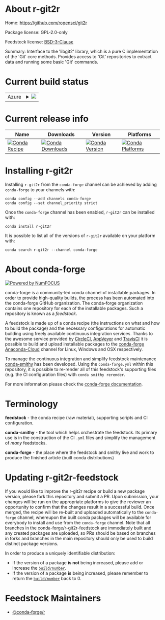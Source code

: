 About r-git2r
=============

Home: https://github.com/ropensci/git2r

Package license: GPL-2.0-only

Feedstock license: [BSD-3-Clause](https://github.com/conda-forge/r-git2r-feedstock/blob/master/LICENSE.txt)

Summary: Interface to the 'libgit2' library, which is a pure C implementation of the 'Git' core methods. Provides access to 'Git' repositories to extract data and running some basic 'Git' commands.

Current build status
====================


<table>
    
  <tr>
    <td>Azure</td>
    <td>
      <details>
        <summary>
          <a href="https://dev.azure.com/conda-forge/feedstock-builds/_build/latest?definitionId=1196&branchName=master">
            <img src="https://dev.azure.com/conda-forge/feedstock-builds/_apis/build/status/r-git2r-feedstock?branchName=master">
          </a>
        </summary>
        <table>
          <thead><tr><th>Variant</th><th>Status</th></tr></thead>
          <tbody><tr>
              <td>linux_64_openssl1.1.1r_base4.0</td>
              <td>
                <a href="https://dev.azure.com/conda-forge/feedstock-builds/_build/latest?definitionId=1196&branchName=master">
                  <img src="https://dev.azure.com/conda-forge/feedstock-builds/_apis/build/status/r-git2r-feedstock?branchName=master&jobName=linux&configuration=linux_64_openssl1.1.1r_base4.0" alt="variant">
                </a>
              </td>
            </tr><tr>
              <td>linux_64_openssl1.1.1r_base4.1</td>
              <td>
                <a href="https://dev.azure.com/conda-forge/feedstock-builds/_build/latest?definitionId=1196&branchName=master">
                  <img src="https://dev.azure.com/conda-forge/feedstock-builds/_apis/build/status/r-git2r-feedstock?branchName=master&jobName=linux&configuration=linux_64_openssl1.1.1r_base4.1" alt="variant">
                </a>
              </td>
            </tr><tr>
              <td>linux_64_openssl3r_base4.0</td>
              <td>
                <a href="https://dev.azure.com/conda-forge/feedstock-builds/_build/latest?definitionId=1196&branchName=master">
                  <img src="https://dev.azure.com/conda-forge/feedstock-builds/_apis/build/status/r-git2r-feedstock?branchName=master&jobName=linux&configuration=linux_64_openssl3r_base4.0" alt="variant">
                </a>
              </td>
            </tr><tr>
              <td>linux_64_openssl3r_base4.1</td>
              <td>
                <a href="https://dev.azure.com/conda-forge/feedstock-builds/_build/latest?definitionId=1196&branchName=master">
                  <img src="https://dev.azure.com/conda-forge/feedstock-builds/_apis/build/status/r-git2r-feedstock?branchName=master&jobName=linux&configuration=linux_64_openssl3r_base4.1" alt="variant">
                </a>
              </td>
            </tr><tr>
              <td>linux_aarch64_openssl1.1.1r_base4.0</td>
              <td>
                <a href="https://dev.azure.com/conda-forge/feedstock-builds/_build/latest?definitionId=1196&branchName=master">
                  <img src="https://dev.azure.com/conda-forge/feedstock-builds/_apis/build/status/r-git2r-feedstock?branchName=master&jobName=linux&configuration=linux_aarch64_openssl1.1.1r_base4.0" alt="variant">
                </a>
              </td>
            </tr><tr>
              <td>linux_aarch64_openssl1.1.1r_base4.1</td>
              <td>
                <a href="https://dev.azure.com/conda-forge/feedstock-builds/_build/latest?definitionId=1196&branchName=master">
                  <img src="https://dev.azure.com/conda-forge/feedstock-builds/_apis/build/status/r-git2r-feedstock?branchName=master&jobName=linux&configuration=linux_aarch64_openssl1.1.1r_base4.1" alt="variant">
                </a>
              </td>
            </tr><tr>
              <td>linux_aarch64_openssl3r_base4.0</td>
              <td>
                <a href="https://dev.azure.com/conda-forge/feedstock-builds/_build/latest?definitionId=1196&branchName=master">
                  <img src="https://dev.azure.com/conda-forge/feedstock-builds/_apis/build/status/r-git2r-feedstock?branchName=master&jobName=linux&configuration=linux_aarch64_openssl3r_base4.0" alt="variant">
                </a>
              </td>
            </tr><tr>
              <td>linux_aarch64_openssl3r_base4.1</td>
              <td>
                <a href="https://dev.azure.com/conda-forge/feedstock-builds/_build/latest?definitionId=1196&branchName=master">
                  <img src="https://dev.azure.com/conda-forge/feedstock-builds/_apis/build/status/r-git2r-feedstock?branchName=master&jobName=linux&configuration=linux_aarch64_openssl3r_base4.1" alt="variant">
                </a>
              </td>
            </tr><tr>
              <td>linux_ppc64le_openssl1.1.1r_base4.0</td>
              <td>
                <a href="https://dev.azure.com/conda-forge/feedstock-builds/_build/latest?definitionId=1196&branchName=master">
                  <img src="https://dev.azure.com/conda-forge/feedstock-builds/_apis/build/status/r-git2r-feedstock?branchName=master&jobName=linux&configuration=linux_ppc64le_openssl1.1.1r_base4.0" alt="variant">
                </a>
              </td>
            </tr><tr>
              <td>linux_ppc64le_openssl1.1.1r_base4.1</td>
              <td>
                <a href="https://dev.azure.com/conda-forge/feedstock-builds/_build/latest?definitionId=1196&branchName=master">
                  <img src="https://dev.azure.com/conda-forge/feedstock-builds/_apis/build/status/r-git2r-feedstock?branchName=master&jobName=linux&configuration=linux_ppc64le_openssl1.1.1r_base4.1" alt="variant">
                </a>
              </td>
            </tr><tr>
              <td>linux_ppc64le_openssl3r_base4.0</td>
              <td>
                <a href="https://dev.azure.com/conda-forge/feedstock-builds/_build/latest?definitionId=1196&branchName=master">
                  <img src="https://dev.azure.com/conda-forge/feedstock-builds/_apis/build/status/r-git2r-feedstock?branchName=master&jobName=linux&configuration=linux_ppc64le_openssl3r_base4.0" alt="variant">
                </a>
              </td>
            </tr><tr>
              <td>linux_ppc64le_openssl3r_base4.1</td>
              <td>
                <a href="https://dev.azure.com/conda-forge/feedstock-builds/_build/latest?definitionId=1196&branchName=master">
                  <img src="https://dev.azure.com/conda-forge/feedstock-builds/_apis/build/status/r-git2r-feedstock?branchName=master&jobName=linux&configuration=linux_ppc64le_openssl3r_base4.1" alt="variant">
                </a>
              </td>
            </tr><tr>
              <td>osx_64_openssl1.1.1r_base4.0</td>
              <td>
                <a href="https://dev.azure.com/conda-forge/feedstock-builds/_build/latest?definitionId=1196&branchName=master">
                  <img src="https://dev.azure.com/conda-forge/feedstock-builds/_apis/build/status/r-git2r-feedstock?branchName=master&jobName=osx&configuration=osx_64_openssl1.1.1r_base4.0" alt="variant">
                </a>
              </td>
            </tr><tr>
              <td>osx_64_openssl1.1.1r_base4.1</td>
              <td>
                <a href="https://dev.azure.com/conda-forge/feedstock-builds/_build/latest?definitionId=1196&branchName=master">
                  <img src="https://dev.azure.com/conda-forge/feedstock-builds/_apis/build/status/r-git2r-feedstock?branchName=master&jobName=osx&configuration=osx_64_openssl1.1.1r_base4.1" alt="variant">
                </a>
              </td>
            </tr><tr>
              <td>osx_64_openssl3r_base4.0</td>
              <td>
                <a href="https://dev.azure.com/conda-forge/feedstock-builds/_build/latest?definitionId=1196&branchName=master">
                  <img src="https://dev.azure.com/conda-forge/feedstock-builds/_apis/build/status/r-git2r-feedstock?branchName=master&jobName=osx&configuration=osx_64_openssl3r_base4.0" alt="variant">
                </a>
              </td>
            </tr><tr>
              <td>osx_64_openssl3r_base4.1</td>
              <td>
                <a href="https://dev.azure.com/conda-forge/feedstock-builds/_build/latest?definitionId=1196&branchName=master">
                  <img src="https://dev.azure.com/conda-forge/feedstock-builds/_apis/build/status/r-git2r-feedstock?branchName=master&jobName=osx&configuration=osx_64_openssl3r_base4.1" alt="variant">
                </a>
              </td>
            </tr><tr>
              <td>osx_arm64_openssl1.1.1r_base4.0</td>
              <td>
                <a href="https://dev.azure.com/conda-forge/feedstock-builds/_build/latest?definitionId=1196&branchName=master">
                  <img src="https://dev.azure.com/conda-forge/feedstock-builds/_apis/build/status/r-git2r-feedstock?branchName=master&jobName=osx&configuration=osx_arm64_openssl1.1.1r_base4.0" alt="variant">
                </a>
              </td>
            </tr><tr>
              <td>osx_arm64_openssl1.1.1r_base4.1</td>
              <td>
                <a href="https://dev.azure.com/conda-forge/feedstock-builds/_build/latest?definitionId=1196&branchName=master">
                  <img src="https://dev.azure.com/conda-forge/feedstock-builds/_apis/build/status/r-git2r-feedstock?branchName=master&jobName=osx&configuration=osx_arm64_openssl1.1.1r_base4.1" alt="variant">
                </a>
              </td>
            </tr><tr>
              <td>osx_arm64_openssl3r_base4.0</td>
              <td>
                <a href="https://dev.azure.com/conda-forge/feedstock-builds/_build/latest?definitionId=1196&branchName=master">
                  <img src="https://dev.azure.com/conda-forge/feedstock-builds/_apis/build/status/r-git2r-feedstock?branchName=master&jobName=osx&configuration=osx_arm64_openssl3r_base4.0" alt="variant">
                </a>
              </td>
            </tr><tr>
              <td>osx_arm64_openssl3r_base4.1</td>
              <td>
                <a href="https://dev.azure.com/conda-forge/feedstock-builds/_build/latest?definitionId=1196&branchName=master">
                  <img src="https://dev.azure.com/conda-forge/feedstock-builds/_apis/build/status/r-git2r-feedstock?branchName=master&jobName=osx&configuration=osx_arm64_openssl3r_base4.1" alt="variant">
                </a>
              </td>
            </tr><tr>
              <td>win_64_openssl1.1.1r_base4.0</td>
              <td>
                <a href="https://dev.azure.com/conda-forge/feedstock-builds/_build/latest?definitionId=1196&branchName=master">
                  <img src="https://dev.azure.com/conda-forge/feedstock-builds/_apis/build/status/r-git2r-feedstock?branchName=master&jobName=win&configuration=win_64_openssl1.1.1r_base4.0" alt="variant">
                </a>
              </td>
            </tr><tr>
              <td>win_64_openssl1.1.1r_base4.1</td>
              <td>
                <a href="https://dev.azure.com/conda-forge/feedstock-builds/_build/latest?definitionId=1196&branchName=master">
                  <img src="https://dev.azure.com/conda-forge/feedstock-builds/_apis/build/status/r-git2r-feedstock?branchName=master&jobName=win&configuration=win_64_openssl1.1.1r_base4.1" alt="variant">
                </a>
              </td>
            </tr><tr>
              <td>win_64_openssl3r_base4.0</td>
              <td>
                <a href="https://dev.azure.com/conda-forge/feedstock-builds/_build/latest?definitionId=1196&branchName=master">
                  <img src="https://dev.azure.com/conda-forge/feedstock-builds/_apis/build/status/r-git2r-feedstock?branchName=master&jobName=win&configuration=win_64_openssl3r_base4.0" alt="variant">
                </a>
              </td>
            </tr><tr>
              <td>win_64_openssl3r_base4.1</td>
              <td>
                <a href="https://dev.azure.com/conda-forge/feedstock-builds/_build/latest?definitionId=1196&branchName=master">
                  <img src="https://dev.azure.com/conda-forge/feedstock-builds/_apis/build/status/r-git2r-feedstock?branchName=master&jobName=win&configuration=win_64_openssl3r_base4.1" alt="variant">
                </a>
              </td>
            </tr>
          </tbody>
        </table>
      </details>
    </td>
  </tr>
</table>

Current release info
====================

| Name | Downloads | Version | Platforms |
| --- | --- | --- | --- |
| [![Conda Recipe](https://img.shields.io/badge/recipe-r--git2r-green.svg)](https://anaconda.org/conda-forge/r-git2r) | [![Conda Downloads](https://img.shields.io/conda/dn/conda-forge/r-git2r.svg)](https://anaconda.org/conda-forge/r-git2r) | [![Conda Version](https://img.shields.io/conda/vn/conda-forge/r-git2r.svg)](https://anaconda.org/conda-forge/r-git2r) | [![Conda Platforms](https://img.shields.io/conda/pn/conda-forge/r-git2r.svg)](https://anaconda.org/conda-forge/r-git2r) |

Installing r-git2r
==================

Installing `r-git2r` from the `conda-forge` channel can be achieved by adding `conda-forge` to your channels with:

```
conda config --add channels conda-forge
conda config --set channel_priority strict
```

Once the `conda-forge` channel has been enabled, `r-git2r` can be installed with:

```
conda install r-git2r
```

It is possible to list all of the versions of `r-git2r` available on your platform with:

```
conda search r-git2r --channel conda-forge
```


About conda-forge
=================

[![Powered by
NumFOCUS](https://img.shields.io/badge/powered%20by-NumFOCUS-orange.svg?style=flat&colorA=E1523D&colorB=007D8A)](https://numfocus.org)

conda-forge is a community-led conda channel of installable packages.
In order to provide high-quality builds, the process has been automated into the
conda-forge GitHub organization. The conda-forge organization contains one repository
for each of the installable packages. Such a repository is known as a *feedstock*.

A feedstock is made up of a conda recipe (the instructions on what and how to build
the package) and the necessary configurations for automatic building using freely
available continuous integration services. Thanks to the awesome service provided by
[CircleCI](https://circleci.com/), [AppVeyor](https://www.appveyor.com/)
and [TravisCI](https://travis-ci.com/) it is possible to build and upload installable
packages to the [conda-forge](https://anaconda.org/conda-forge)
[Anaconda-Cloud](https://anaconda.org/) channel for Linux, Windows and OSX respectively.

To manage the continuous integration and simplify feedstock maintenance
[conda-smithy](https://github.com/conda-forge/conda-smithy) has been developed.
Using the ``conda-forge.yml`` within this repository, it is possible to re-render all of
this feedstock's supporting files (e.g. the CI configuration files) with ``conda smithy rerender``.

For more information please check the [conda-forge documentation](https://conda-forge.org/docs/).

Terminology
===========

**feedstock** - the conda recipe (raw material), supporting scripts and CI configuration.

**conda-smithy** - the tool which helps orchestrate the feedstock.
                   Its primary use is in the construction of the CI ``.yml`` files
                   and simplify the management of *many* feedstocks.

**conda-forge** - the place where the feedstock and smithy live and work to
                  produce the finished article (built conda distributions)


Updating r-git2r-feedstock
==========================

If you would like to improve the r-git2r recipe or build a new
package version, please fork this repository and submit a PR. Upon submission,
your changes will be run on the appropriate platforms to give the reviewer an
opportunity to confirm that the changes result in a successful build. Once
merged, the recipe will be re-built and uploaded automatically to the
`conda-forge` channel, whereupon the built conda packages will be available for
everybody to install and use from the `conda-forge` channel.
Note that all branches in the conda-forge/r-git2r-feedstock are
immediately built and any created packages are uploaded, so PRs should be based
on branches in forks and branches in the main repository should only be used to
build distinct package versions.

In order to produce a uniquely identifiable distribution:
 * If the version of a package **is not** being increased, please add or increase
   the [``build/number``](https://docs.conda.io/projects/conda-build/en/latest/resources/define-metadata.html#build-number-and-string).
 * If the version of a package **is** being increased, please remember to return
   the [``build/number``](https://docs.conda.io/projects/conda-build/en/latest/resources/define-metadata.html#build-number-and-string)
   back to 0.

Feedstock Maintainers
=====================

* [@conda-forge/r](https://github.com/conda-forge/r/)

